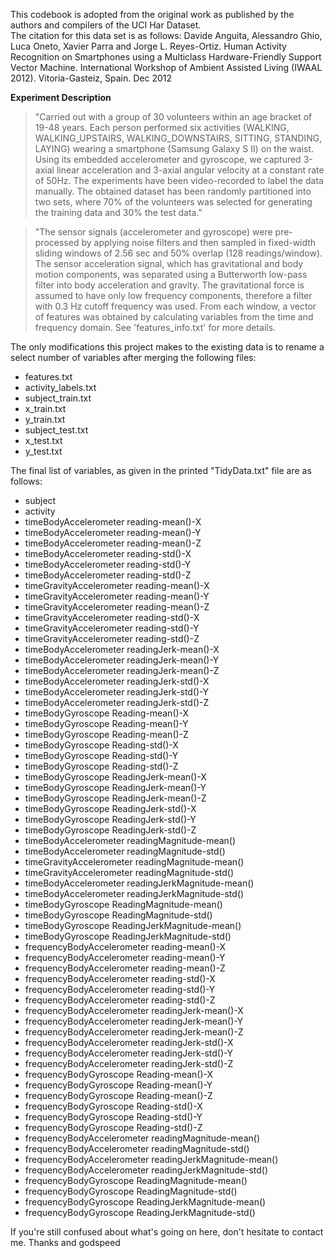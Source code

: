 This codebook is adopted from the original work as published by the authors and compilers of the UCI Har Dataset.  
The citation for this data set is as follows: 
  Davide Anguita, Alessandro Ghio, Luca Oneto, Xavier Parra and Jorge L. Reyes-Ortiz. Human Activity Recognition on Smartphones using a Multiclass Hardware-Friendly Support Vector Machine. International Workshop of Ambient Assisted Living (IWAAL 2012). Vitoria-Gasteiz, Spain. Dec 2012

**Experiment Description**

>"Carried out with a group of 30 volunteers within an age bracket of 19-48 years. Each person performed six activities (WALKING, WALKING_UPSTAIRS, WALKING_DOWNSTAIRS, SITTING, STANDING, LAYING) wearing a smartphone (Samsung Galaxy S II) on the waist. Using its embedded accelerometer and gyroscope, we captured 3-axial linear acceleration and 3-axial angular velocity at a constant rate of 50Hz. The experiments have been video-recorded to label the data manually. The obtained dataset has been randomly partitioned into two sets, where 70% of the volunteers was selected for generating the training data and 30% the test data." 

>"The sensor signals (accelerometer and gyroscope) were pre-processed by applying noise filters and then sampled in fixed-width sliding windows of 2.56 sec and 50% overlap (128 readings/window). The sensor acceleration signal, which has gravitational and body motion components, was separated using a Butterworth low-pass filter into body acceleration and gravity. The gravitational force is assumed to have only low frequency components, therefore a filter with 0.3 Hz cutoff frequency was used. From each window, a vector of features was obtained by calculating variables from the time and frequency domain. See 'features_info.txt' for more details. 

The only modifications this project makes to the existing data is to rename a select number of variables after merging the following files:

- features.txt
- activity_labels.txt
- subject_train.txt
- x_train.txt
- y_train.txt
- subject_test.txt
- x_test.txt
- y_test.txt

The final list of variables, as given in the printed "TidyData.txt" file are as follows:
*  subject                                               
*  activity                                              
*  timeBodyAccelerometer reading-mean()-X                
*  timeBodyAccelerometer reading-mean()-Y                
*  timeBodyAccelerometer reading-mean()-Z                
*  timeBodyAccelerometer reading-std()-X                 
*  timeBodyAccelerometer reading-std()-Y                 
*  timeBodyAccelerometer reading-std()-Z                 
*  timeGravityAccelerometer reading-mean()-X             
*  timeGravityAccelerometer reading-mean()-Y             
*  timeGravityAccelerometer reading-mean()-Z             
*  timeGravityAccelerometer reading-std()-X              
*  timeGravityAccelerometer reading-std()-Y              
*  timeGravityAccelerometer reading-std()-Z              
*  timeBodyAccelerometer readingJerk-mean()-X            
*  timeBodyAccelerometer readingJerk-mean()-Y            
*  timeBodyAccelerometer readingJerk-mean()-Z            
*  timeBodyAccelerometer readingJerk-std()-X             
*  timeBodyAccelerometer readingJerk-std()-Y             
*  timeBodyAccelerometer readingJerk-std()-Z             
*  timeBodyGyroscope Reading-mean()-X                    
*  timeBodyGyroscope Reading-mean()-Y                    
*  timeBodyGyroscope Reading-mean()-Z                    
*  timeBodyGyroscope Reading-std()-X                     
*  timeBodyGyroscope Reading-std()-Y                     
*  timeBodyGyroscope Reading-std()-Z                     
*  timeBodyGyroscope ReadingJerk-mean()-X                
*  timeBodyGyroscope ReadingJerk-mean()-Y                
*  timeBodyGyroscope ReadingJerk-mean()-Z                
*  timeBodyGyroscope ReadingJerk-std()-X                 
*  timeBodyGyroscope ReadingJerk-std()-Y                 
*  timeBodyGyroscope ReadingJerk-std()-Z                 
*  timeBodyAccelerometer readingMagnitude-mean()         
*  timeBodyAccelerometer readingMagnitude-std()          
*  timeGravityAccelerometer readingMagnitude-mean()      
*  timeGravityAccelerometer readingMagnitude-std()       
*  timeBodyAccelerometer readingJerkMagnitude-mean()     
*  timeBodyAccelerometer readingJerkMagnitude-std()      
*  timeBodyGyroscope ReadingMagnitude-mean()             
*  timeBodyGyroscope ReadingMagnitude-std()              
*  timeBodyGyroscope ReadingJerkMagnitude-mean()         
*  timeBodyGyroscope ReadingJerkMagnitude-std()          
*  frequencyBodyAccelerometer reading-mean()-X           
*  frequencyBodyAccelerometer reading-mean()-Y           
*  frequencyBodyAccelerometer reading-mean()-Z           
*  frequencyBodyAccelerometer reading-std()-X            
*  frequencyBodyAccelerometer reading-std()-Y            
*  frequencyBodyAccelerometer reading-std()-Z            
*  frequencyBodyAccelerometer readingJerk-mean()-X       
*  frequencyBodyAccelerometer readingJerk-mean()-Y       
*  frequencyBodyAccelerometer readingJerk-mean()-Z       
*  frequencyBodyAccelerometer readingJerk-std()-X        
*  frequencyBodyAccelerometer readingJerk-std()-Y        
*  frequencyBodyAccelerometer readingJerk-std()-Z        
*  frequencyBodyGyroscope Reading-mean()-X               
*  frequencyBodyGyroscope Reading-mean()-Y               
*  frequencyBodyGyroscope Reading-mean()-Z               
*  frequencyBodyGyroscope Reading-std()-X                
*  frequencyBodyGyroscope Reading-std()-Y                
*  frequencyBodyGyroscope Reading-std()-Z                
*  frequencyBodyAccelerometer readingMagnitude-mean()    
*  frequencyBodyAccelerometer readingMagnitude-std()     
*  frequencyBodyAccelerometer readingJerkMagnitude-mean()
*  frequencyBodyAccelerometer readingJerkMagnitude-std() 
*  frequencyBodyGyroscope ReadingMagnitude-mean()        
*  frequencyBodyGyroscope ReadingMagnitude-std()         
*  frequencyBodyGyroscope ReadingJerkMagnitude-mean()    
*  frequencyBodyGyroscope ReadingJerkMagnitude-std()


If you're still confused about what's going on here, don't hesitate to contact me.  Thanks and godspeed

